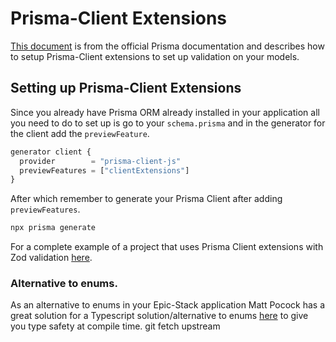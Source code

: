 # Prisma-Client Extensions

[This document](https://www.prisma.io/docs/concepts/components/prisma-client/client-extensions#create-an-extension) is from the official Prisma documentation and  describes how to setup Prisma-Client extensions to set up validation on your models.

## Setting up Prisma-Client Extensions

Since you already have Prisma ORM already installed in your application all you need to do to set up is go to your `schema.prisma` and in the generator for the client add the `previewFeature`.

```typescript
generator client {
  provider        = "prisma-client-js"
  previewFeatures = ["clientExtensions"]
}
```

After which remember to generate your Prisma Client after adding `previewFeatures`.

```bash
npx prisma generate
```

For a complete example of a project that uses Prisma Client extensions with Zod validation [here](https://github.com/prisma/prisma-client-extensions/tree/main/input-validation).

### Alternative to enums.

As an alternative to enums in your Epic-Stack application Matt Pocock has a great solution for a Typescript solution/alternative to enums [here](https://youtu.be/jjMbPt_H3RQ?t=312) to give you type safety at compile time.
git fetch upstream
